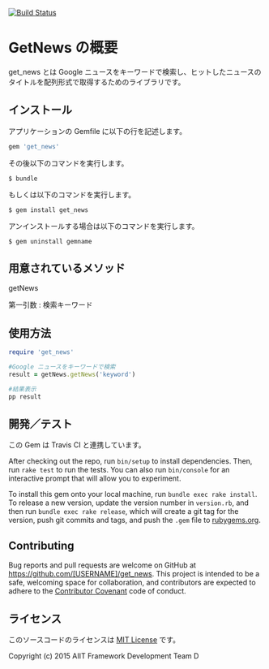 [![Build Status](https://travis-ci.org/sinsnk/get_news.svg?branch=master)](https://travis-ci.org/sinsnk/get_news)
# GetNews の概要

get_news とは Google ニュースをキーワードで検索し、ヒットしたニュースのタイトルを配列形式で取得するためのライブラリです。


## インストール

アプリケーションの Gemfile に以下の行を記述します。


```ruby
gem 'get_news'
```

その後以下のコマンドを実行します。

    $ bundle

もしくは以下のコマンドを実行します。

    $ gem install get_news

アンインストールする場合は以下のコマンドを実行します。

    $ gem uninstall gemname


## 用意されているメソッド

getNews

第一引数 : 検索キーワード


## 使用方法

```ruby
require 'get_news'

#Google ニュースをキーワードで検索
result = getNews.getNews('keyword')

#結果表示
pp result
```

## 開発／テスト

この Gem は Travis CI と連携しています。

After checking out the repo, run `bin/setup` to install dependencies. Then, run `rake test` to run the tests. You can also run `bin/console` for an interactive prompt that will allow you to experiment.

To install this gem onto your local machine, run `bundle exec rake install`. To release a new version, update the version number in `version.rb`, and then run `bundle exec rake release`, which will create a git tag for the version, push git commits and tags, and push the `.gem` file to [rubygems.org](https://rubygems.org).

## Contributing

Bug reports and pull requests are welcome on GitHub at https://github.com/[USERNAME]/get_news. This project is intended to be a safe, welcoming space for collaboration, and contributors are expected to adhere to the [Contributor Covenant](contributor-covenant.org) code of conduct.


## ライセンス

このソースコードのライセンスは [MIT License](http://opensource.org/licenses/MIT) です。

Copyright (c) 2015 AIIT Framework Development Team D

